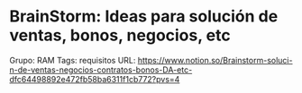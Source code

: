 # BrainStorm: Ideas para solución de ventas, bonos, negocios, etc

Grupo: RAM
Tags: requisitos
URL: https://www.notion.so/Brainstorm-soluci-n-de-ventas-negocios-contratos-bonos-DA-etc-dfc64498892e472fb58ba6311f1cb772?pvs=4